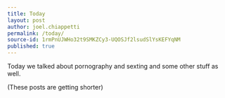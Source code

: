 ```yaml
---
title: Today
layout: post
author: joel.chiappetti
permalink: /today/
source-id: 1rmPnUJWHo32t9SMKZCy3-UQOSJf2lsudSlYsKEFYqNM
published: true
---
```

Today we talked about pornography and sexting and some other stuff as well.

(These posts are getting shorter)


